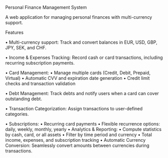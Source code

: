 Personal Finance Management System

A web application for managing personal finances with multi-currency support.

Features

• Multi-currency support: Track and convert balances in EUR, USD, GBP, JPY, SEK, and CHF.

• Income & Expenses Tracking: Record cash or card transactions, including recurring subscription payments.

• Card Management:
•    Manage multiple cards (Credit, Debit, Prepaid, Virtual)
•    Automatic CVV and expiration date generation
•    Credit limit checks and transaction validation

• Debt Management: Track debts and notify users when a card can cover outstanding debt.

• Transaction Categorization: Assign transactions to user-defined categories.

• Subscriptions:
•    Recurring card payments
•    Flexible recurrence options: daily, weekly, monthly, yearly
• Analytics & Reporting:
•    Compute statistics by cash, card, or all assets
•    Filter by time period and currency
•    Total income, expenses, and subscription tracking
• Automatic Currency Conversion: Seamlessly convert amounts between currencies during transactions.
